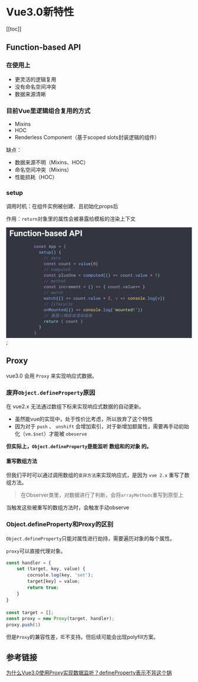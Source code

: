 # Vue3.0新特性

[[toc]]

## Function-based API
### 在使用上
 - 更灵活的逻辑复用
 - 没有命名空间冲突
 - 数据来源清晰

### 目前Vue里逻辑组合复用的方式
 - Mixins
 - HOC
 - Renderless Component（基于scoped slots封装逻辑的组件）

缺点：
 - 数据来源不明（Mixins、HOC）
 - 命名空间冲突（Mixins）
 - 性能损耗（HOC）

### setup
调用时机：在组件实例被创建、且初始化props后

作用：`return`对象里的属性会被暴露给模板的渲染上下文

![alt](./img/img-1.png);


## Proxy
vue3.0 会用 `Proxy` 来实现响应式数据。

### 废弃`Object.defineProperty`原因
在 vue2.x 无法通过数组下标来实现响应式数据的自动更新。
 - 虽然能vue的实现中，处于性价比考虑，所以放弃了这个特性
 - 因为对于 `push` 、 `unshift` 会增加索引，对于新增加额属性，需要再手动初始化（`vm.$set`）才能被 `obeserve`

**但实际上，`Object.defineProperty`是能监听 数组和的对象 的。**

#### 重写数组方法
但我们平时可以通过调用数组的`变异方法`来实现响应式，是因为 `vue 2.x` 重写了数组方法。

> 在Observer类里，对数据进行了判断，会将`arrayMethods`重写到原型上

当触发这些被重写的数组方法时，会触发手动observe


### Object.defineProperty和Proxy的区别
`Object.defineProperty`只能对属性进行劫持，需要遍历对象的每个属性。

`proxy`可以直接代理对象。

```js
const handler = {
    set (target, key, value) {
        cocnsole.log(key, 'set');
        target[key] = value;
        return true;
    }
}

const target = [];
const proxy = new Proxy(target, handler);
proxy.push(1)
```

但是`Proxy`的兼容性差，IE不支持。但后续可能会出现polyfill方案。

## 参考链接
[为什么Vue3.0使用Proxy实现数据监听？defineProperty表示不背这个锅](https://juejin.im/post/5da29a87518825094e37301c)